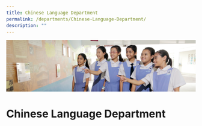 ```yaml
---
title: Chinese Language Department
permalink: /departments/Chinese-Language-Department/
description: ""
---
```

![](/images/Departments.jpg)

Chinese Language Department
===========================